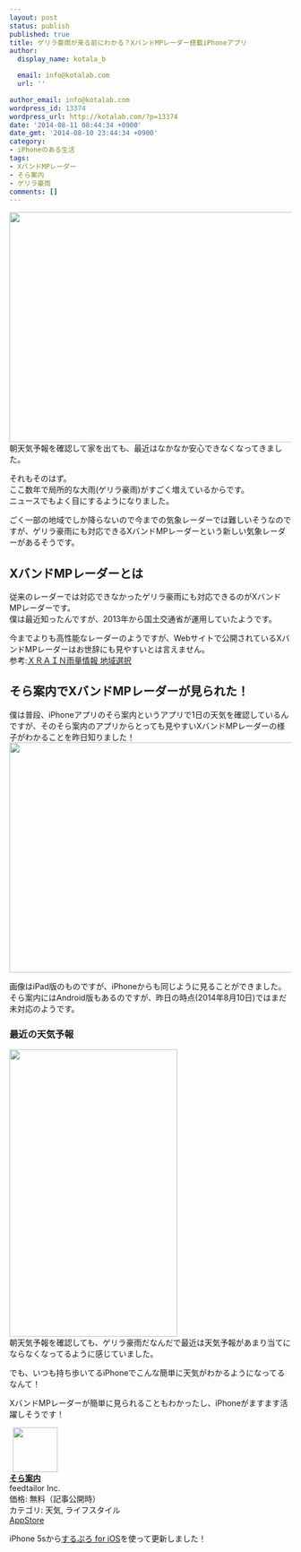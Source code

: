 ```yaml
---
layout: post
status: publish
published: true
title: ゲリラ豪雨が来る前にわかる？XバンドMPレーダー搭載iPhoneアプリ
author:
  display_name: kotala_b

  email: info@kotalab.com
  url: ''

author_email: info@kotalab.com
wordpress_id: 13374
wordpress_url: http://kotalab.com/?p=13374
date: '2014-08-11 08:44:34 +0900'
date_gmt: '2014-08-10 23:44:34 +0900'
category:
- iPhoneのある生活
tags:
- XバンドMPレーダー
- そら案内
- ゲリラ豪雨
comments: []
---
```

<p><img alt="" src="http://kotalab.com/wp-content/uploads/slooProImg_20140811084430.jpg" width="548" height="411" class="slooProImg" /><br />
朝天気予報を確認して家を出ても、最近はなかなか安心できなくなってきました。</p>
<p>それもそのはず。<br />
ここ数年で局所的な大雨(ゲリラ豪雨)がすごく増えているからです。<br />
ニュースでもよく目にするようになりました。</p>
<p>ごく一部の地域でしか降らないので今までの気象レーダーでは難しいそうなのですが、ゲリラ豪雨にも対応できるXバンドMPレーダーという新しい気象レーダーがあるそうです。<br />
<!--more--></p>
<h2>XバンドMPレーダーとは</h2>
<p>従来のレーダーでは対応できなかったゲリラ豪雨にも対応できるのがXバンドMPレーダーです。<br />
僕は最近知ったんですが、2013年から国土交通省が運用していたようです。</p>
<p>今までよりも高性能なレーダーのようですが、Webサイトで公開されているXバンドMPレーダーはお世辞にも見やすいとは言えません。<br />
参考:<a href="http://www.river.go.jp/xbandradar/" target="_blank">ＸＲＡＩＮ雨量情報 地域選択</a><a href="http://b.hatena.ne.jp/entry/http://www.river.go.jp/xbandradar/" target="_blank"><img border="0" src="http://b.hatena.ne.jp/entry/image/http://www.river.go.jp/xbandradar/" alt="" /></a></p>
<h2>そら案内でXバンドMPレーダーが見られた！</h2>
<p>僕は普段、iPhoneアプリのそら案内というアプリで1日の天気を確認しているんですが、そのそら案内のアプリからとっても見やすいXバンドMPレーダーの様子がわかることを昨日知りました！<br />
<img alt="" src="http://kotalab.com/wp-content/uploads/slooProImg_20140811084431.jpg" width="548" height="411" class="slooProImg" /></p>
<p>画像はiPad版のものですが、iPhoneからも同じように見ることができました。<br />
そら案内にはAndroid版もあるのですが、昨日の時点(2014年8月10日)ではまだ未対応のようです。</p>
<h3>最近の天気予報</h3>
<p><img alt="" src="http://kotalab.com/wp-content/uploads/slooProImg_20140811084432.jpg" width="300" height="513" class="slooProImg" /><br />
朝天気予報を確認しても、ゲリラ豪雨だなんだで最近は天気予報があまり当てにならなくなってるように感じていました。</p>
<p>でも、いつも持ち歩いてるiPhoneでこんな簡単に天気がわかるようになってるなんて！</p>
<p>XバンドMPレーダーが簡単に見られることもわかったし、iPhoneがますます活躍しそうです！</p>
<div class="applink">
<div class="applinkimg"><a href="https://itunes.apple.com/jp/app/sora-an-nei/id599856811?mt=8&uo=4&at=10l4yU" rel="nofollow" target="_blank"><img hspace="6" src="http://a1858.phobos.apple.com/us/r30/Purple3/v4/07/c9/16/07c916b6-9cd5-a81b-5175-4066dc913c2c/mzl.bwhlinme.png" width="80" /></a></div>
<div class="applinktext">
<div class="applinktitle"><strong><a href="https://itunes.apple.com/jp/app/sora-an-nei/id599856811?mt=8&uo=4&at=10l4yU" rel="nofollow" target="_blank">そら案内</a></strong></div>
<div class="applinkinfo">feedtailor Inc.</div>
<div class="applinkinfo">価格: 無料（記事公開時）</div>
<div class="applinkinfo">カテゴリ: 天気, ライフスタイル</div>
</div>
<div class="clear"></div>
<div class="appstorelink"><a href="https://itunes.apple.com/jp/app/sora-an-nei/id599856811?mt=8&uo=4&at=10l4yU" rel="nofollow" target="_blank">AppStore</a></div>
</div>
<p>iPhone 5sから<a href="https://itunes.apple.com/jp/app/surupuro-for-ios-buroguedita/id436676299?mt=8&uo=4&at=10l4yU" rel="nofollow" target="_blank">するぷろ for iOS</a>を使って更新しました！</p>
